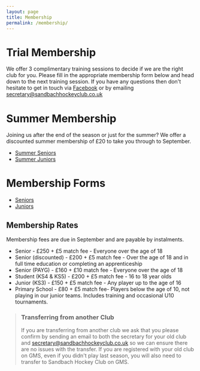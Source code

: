 ```yaml
---
layout: page
title: Membership
permalink: /membership/
---
```


# Trial Membership
We offer 3 complimentary training sessions to decide if we are the right club for you. Please fill in the appropriate membership form below and head down to the next training session. If you have any questions then don't hesitate to get in touch via [Facebook](https://www.facebook.com/SandbachHockey/) or by emailing [secretary@sandbachhockeyclub.co.uk](mailto:secretary@sandbachhockeyclub.co.uk)


# Summer Membership
Joining us after the end of the season or just for the summer? We offer a discounted summer membership of £20 to take you through to September.

- [Summer Seniors](https://forms.gle/xCeDU87GaJ8Wb79k9)
- [Summer Juniors](https://forms.gle/V2GM7FYVKNfjXbSHA)

# Membership Forms

- [Seniors](https://forms.gle/noaER5vsZoDa4NVj9)
- [Juniors](https://forms.gle/W4uTRx4a9esgevBfA)

## Membership Rates
Membership fees are due in September and are payable by instalments.

- Senior - £250 + £5 match fee - Everyone over the age of 18
- Senior (discounted) - £200 + £5 match fee - Over the age of 18 and in full time education or completing an apprenticeship
- Senior (PAYG) - £160 + £10 match fee - Everyone over the age of 18
- Student (KS4 & KS5) - £200 + £5 match fee - 16 to 18 year olds
- Junior (KS3) - £150 + £5 match fee - Any player up to the age of 16
- Primary School - £80 + £5 match fee- Players below the age of 10, not playing in our junior teams. Includes training and occasional U10 tournaments.

> ### Transferring from another Club
> If you are transferring from another club we ask that you please confirm by sending an email to both the secretary for your old club and [secretary@sandbachhockeyclub.co.uk](mailto:secretary@sandbachhockeyclub.co.uk) so we can ensure there are no issues with the transfer.
> If you are registered with your old club on GMS, even if you didn't play last season, you will also need to transfer to Sandbach Hockey Club on GMS.

